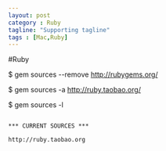 ```yaml
---
layout: post
category : Ruby
tagline: "Supporting tagline"
tags : [Mac,Ruby]
---
```

#Ruby

$ gem sources --remove http://rubygems.org/

$ gem sources -a http://ruby.taobao.org/

$ gem sources -l

```

*** CURRENT SOURCES ***

http://ruby.taobao.org

```
